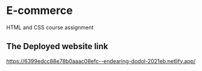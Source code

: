 # E-commerce
HTML and CSS course assignment
## The Deployed website link
https://6399edcc88e78b0aaac08efc--endearing-dodol-2021eb.netlify.app/
